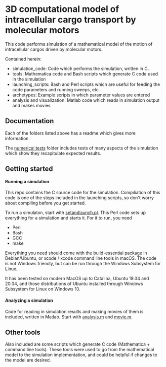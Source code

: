 # 3D computational model of intracellular cargo transport by molecular motors

This code performs simulation of a mathematical model of the motion of
intracellular cargos driven by molecular motors.

Contained herein:
* simulation_code: Code which performs the simulation, written in C.
* tools: Mathematica code and Bash scripts which generate C code used in the
simulation
* launching_scripts: Bash and Perl scripts which are useful for feeding the
code parameters and running sweeps, etc.
* archetypes: Example scripts in which parameter values are entered
* analysis and visualization: Matlab code which reads in simulation output and
makes movies

## Documentation

Each of the folders listed above has a readme which gives more information.

The [numerical tests](/numerical_tests) folder includes tests of many aspects of the simulation which show they recapitulate expected results.

## Getting started

#### Running a simulation
This repo contains the C source code for the simulation. Compiliation of this code is one of the steps included in the launching scripts, so don't worry about compiling before you get started.

To run a simulaton, start with [setandlaunch.pl](archetypes/setandlaunch.pl). This Perl code sets up everything for a simulation and starts it. For it to run, you need

* Perl
* Bash
* GCC
* make

Everything you need should come with the build-essential package in Debian/Ubuntu, or xcode / xcode command line tools in macOS.
The code is not Windows friendly, but can be run through the Windows Subsystem for Linux.

It has been tested on modern MacOS up to Catalina, Ubuntu 18.04 and 20.04, and those distributions of Ubuntu installed through Windows Subsystem for Linux on Windows 10.

#### Analyzing a simulation

Code for reading in simulation results and making movies of them is included, written in Matlab. Start with [analysis.m](archetypes/analysis.m) and [movie.m](archetypes/movie.m).

## Other tools

Also included are some scripts which generate C code (Mathematica + command line tools). These tools were used to go from the mathematical model to the simulation implementation, and could be helpful if changes to the model are desired.
